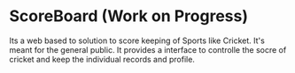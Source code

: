 # ScoreBoard (Work on Progress)

Its a web based to solution to score keeping of Sports like Cricket. It's meant for the general public.
It provides a interface to controlle the socre of cricket and keep the individual records and profile.

